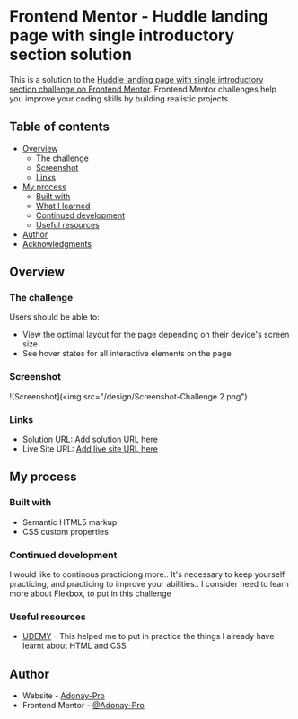 # Frontend Mentor - Huddle landing page with single introductory section solution

This is a solution to the [Huddle landing page with single introductory section challenge on Frontend Mentor](https://www.frontendmentor.io/challenges/huddle-landing-page-with-a-single-introductory-section-B_2Wvxgi0). Frontend Mentor challenges help you improve your coding skills by building realistic projects. 

## Table of contents

- [Overview](#overview)
  - [The challenge](#the-challenge)
  - [Screenshot](#screenshot)
  - [Links](#links)
- [My process](#my-process)
  - [Built with](#built-with)
  - [What I learned](#what-i-learned)
  - [Continued development](#continued-development)
  - [Useful resources](#useful-resources)
- [Author](#author)
- [Acknowledgments](#acknowledgments)


## Overview

### The challenge

Users should be able to:

- View the optimal layout for the page depending on their device's screen size
- See hover states for all interactive elements on the page

### Screenshot

![Screenshot](<img src="/design/Screenshot-Challenge 2.png")

### Links

- Solution URL: [Add solution URL here](https://your-solution-url.com)
- Live Site URL: [Add live site URL here](https://your-live-site-url.com)

## My process

### Built with

- Semantic HTML5 markup
- CSS custom properties

### Continued development

I would like to continous practiciong more.. It's necessary to keep yourself practicing, and practicing to improve your abilities.. I consider need to learn more about Flexbox, to put in this challenge

### Useful resources

- [UDEMY](https://www.udemy.com/course/universidad-desarrollo-web-moderno-html-css-javascript-html5-css3/learn/lecture/25993806#overview) - This helped me to put in practice the things I already have learnt about HTML and CSS

## Author

- Website - [Adonay-Pro](https://github.com/Adonay-Pro)
- Frontend Mentor - [@Adonay-Pro](https://www.frontendmentor.io/profile/Adonay-Pro)



